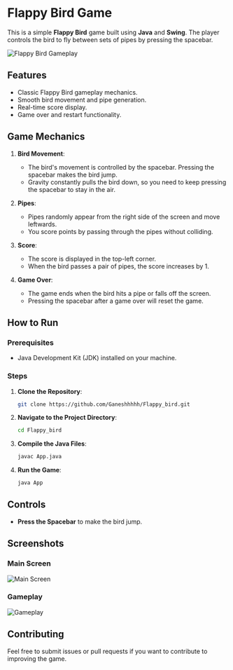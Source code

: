 
# Flappy Bird Game

This is a simple **Flappy Bird** game built using **Java** and **Swing**. The player controls the bird to fly between sets of pipes by pressing the spacebar.

![Flappy Bird Gameplay](https://github.com/Ganeshhhhh/Flappy_bird/blob/main/images/gameplay.png)

## Features
- Classic Flappy Bird gameplay mechanics.
- Smooth bird movement and pipe generation.
- Real-time score display.
- Game over and restart functionality.

## Game Mechanics

1. **Bird Movement**: 
   - The bird's movement is controlled by the spacebar. Pressing the spacebar makes the bird jump.
   - Gravity constantly pulls the bird down, so you need to keep pressing the spacebar to stay in the air.
   
2. **Pipes**:
   - Pipes randomly appear from the right side of the screen and move leftwards.
   - You score points by passing through the pipes without colliding.

3. **Score**:
   - The score is displayed in the top-left corner.
   - When the bird passes a pair of pipes, the score increases by 1.

4. **Game Over**:
   - The game ends when the bird hits a pipe or falls off the screen.
   - Pressing the spacebar after a game over will reset the game.

## How to Run

### Prerequisites

- Java Development Kit (JDK) installed on your machine.

### Steps

1. **Clone the Repository**:
   ```bash
   git clone https://github.com/Ganeshhhhh/Flappy_bird.git
   ```
   
2. **Navigate to the Project Directory**:
   ```bash
   cd Flappy_bird
   ```

3. **Compile the Java Files**:
   ```bash
   javac App.java
   ```

4. **Run the Game**:
   ```bash
   java App
   ```

## Controls

- **Press the Spacebar** to make the bird jump.

## Screenshots

### Main Screen
![Main Screen](https://github.com/Ganeshhhhh/Flappy_bird/blob/main/images/main_screen.png)

### Gameplay
![Gameplay](https://github.com/user-attachments/assets/6e550d83-3538-41f2-a995-59198c7007a2)

## Contributing

Feel free to submit issues or pull requests if you want to contribute to improving the game.

